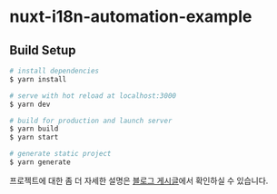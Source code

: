 # nuxt-i18n-automation-example

## Build Setup

```bash
# install dependencies
$ yarn install

# serve with hot reload at localhost:3000
$ yarn dev

# build for production and launch server
$ yarn build
$ yarn start

# generate static project
$ yarn generate
```

프로젝트에 대한 좀 더 자세한 설명은 [블로그 게시글](https://goree.kr/43FtUA)에서 확인하실 수 있습니다.
